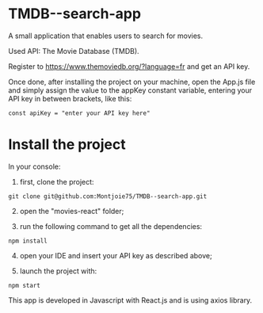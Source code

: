 # TMDB--search-app

A small application that enables users to search for movies.

Used API: The Movie Database (TMDB).

Register to https://www.themoviedb.org/?language=fr and get an API key.

Once done, after installing the project on your machine, open the App.js file and simply assign the value to the appKey constant variable, entering your API key in between brackets, like this: 

    const apiKey = "enter your API key here"

# Install the project

In your console: 

   1. first, clone the project:
    
    git clone git@github.com:Montjoie75/TMDB--search-app.git
   
   2. open the "movies-react" folder;
   
   3. run the following command to get all the dependencies:

    npm install 
    
   4. open your IDE and insert your API key as described above;

   5. launch the project with:

    npm start

This app is developed in Javascript with React.js and is using axios library.
